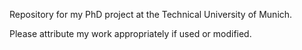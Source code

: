 Repository for my PhD project at the Technical University of Munich.

Please attribute my work appropriately if used or modified. 
